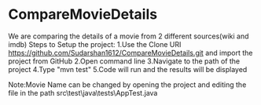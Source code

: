 # CompareMovieDetails
We are comparing the details of a movie from 2 different sources(wiki and imdb)
Steps to Setup the project:
1.Use the Clone URI https://github.com/Sudarshan1612/CompareMovieDetails.git and import the project from GitHub
2.Open command line
3.Navigate to the path of the project
4.Type "mvn test"
5.Code will run and the results will be displayed

Note:Movie Name can be changed by opening the project and editing the file in the path src\test\java\tests\AppTest.java
